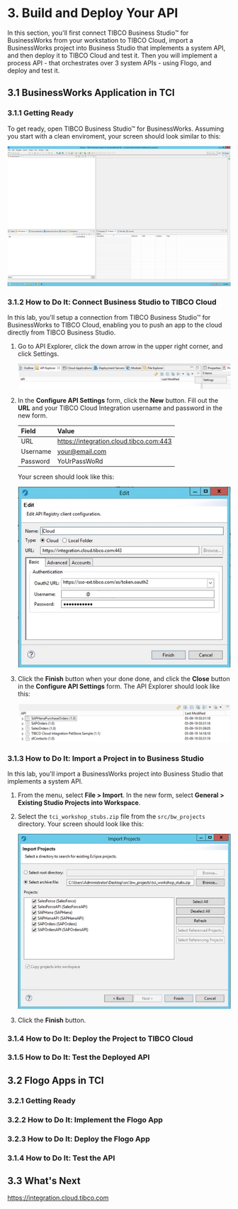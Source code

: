 # 3. Build and Deploy Your API #

In this section, you'll first connect TIBCO Business Studio™ for BusinessWorks from your workstation to TIBCO Cloud, import a BusinessWorks project into Business Studio that implements a system API, and then deploy it to TIBCO Cloud and test it. Then you will implement a process API - that orchestrates over 3 system APIs - using Flogo, and deploy and test it.

## 3.1 BusinessWorks Application in TCI ##

### 3.1.1 Getting Ready ###

To get ready, open TIBCO Business Studio™ for BusinessWorks. Assuming you start with a clean enviroment, your screen should look similar to this:

![Business Studion](images/business_studio.jpg)

### 3.1.2 How to Do It: Connect Business Studio to TIBCO Cloud ###

In this lab, you'll setup a connection from TIBCO Business Studio™ for BusinessWorks to TIBCO Cloud, enabling you to push an app to the cloud directly from TIBCO Business Studio.

1. Go to API Explorer, click the down arrow in the upper right corner, and click Settings.

    ![Settings](images/bw_api_explorer_settings.jpg)

2. In the **Configure API Settings** form, click the **New** button. Fill out the **URL** and your TIBCO Cloud Integration username and password in the new form. 

    | Field         | Value           |
    | ------------- | --------------- |
    | URL           | https://integration.cloud.tibco.com:443 |
    | Username      | your@email.com |
    | Password      | YoUrPassWoRd   |

    Your screen should look like this:

    ![Settings](images/bw_cloud_connections.jpg)

3. Click the **Finish** button when your done done, and click the **Close** button in the **Configure API Settings** form. The API Explorer should look like this:

    ![Settings](images/bw_api_explorer_settings_end.jpg)

### 3.1.3 How to Do It: Import a Project in to Business Studio ###

In this lab, you'll import a BusinessWorks project into Business Studio that implements a system API.

1. From the menu, select **File > Import**. In the new form, select **General > Existing Studio Projects into Workspace**. 

2. Select the `tci_workshop_stubs.zip` file from the `src/bw_projects` directory. Your screen should look like this:

    ![Import](images/bw_import_projects.jpg)

3. Click the **Finish** button.

### 3.1.4 How to Do It: Deploy the Project to TIBCO Cloud ###

### 3.1.5 How to Do It: Test the Deployed API ###

## 3.2 Flogo Apps in TCI ##

### 3.2.1 Getting Ready ###

### 3.2.2 How to Do It: Implement the Flogo App ###

### 3.2.3 How to Do It: Deploy the Flogo App ###

### 3.1.4 How to Do It: Test the API ###

## 3.3 What's Next ##

https://integration.cloud.tibco.com
